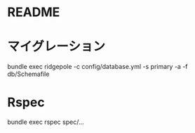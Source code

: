 # README


# マイグレーション
bundle exec ridgepole -c config/database.yml -s primary -a -f db/Schemafile

# Rspec
bundle exec rspec spec/...